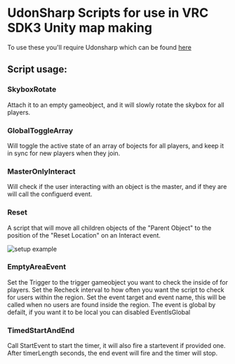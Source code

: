 # UdonSharp Scripts for use in VRC SDK3 Unity map making
To use these you'll require Udonsharp which can be found [here](https://github.com/MerlinVR/UdonSharp)

## Script usage:
### SkyboxRotate
Attach it to an empty gameobject, and it will slowly rotate the skybox for all players.

### GlobalToggleArray
Will toggle the active state of an array of bojects for all players, and keep it in sync for new players when they join.

### MasterOnlyInteract
Will check if the user interacting with an object is the master, and if they are will call the configuerd event.

### Reset
A script that will move all children objects of the "Parent Object" to the position of the "Reset Location" on an Interact event.

![setup example](https://i.imgur.com/91Bmms0.png "Example setup, to respawn a ball at a reset point")

### EmptyAreaEvent
Set the Trigger to the trigger gameobject you want to check the inside of for players.
Set the Recheck interval to how often you want the script to check for users within the region.
Set the event target and event name, this will be called when no users are found inside the region.
The event is global by defailt, if you want it to be local you can disabled EventIsGlobal

### TimedStartAndEnd
Call StartEvent to start the timer, it will also fire a startevent if provided one.
After timerLength seconds, the end event will fire and the timer will stop.